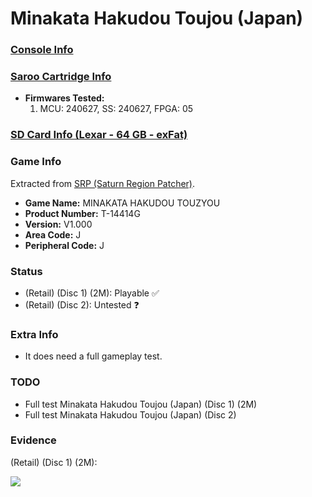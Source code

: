 # Minakata Hakudou Toujou (Japan)

### [Console Info](../../../../../Info/Consoles/VA13/README.md)

### [Saroo Cartridge Info](../../../../../Info/Cartridges/RetroGameParadiseStore/1.32F/README.md)

- <b>Firmwares Tested:</b>
  1. MCU: 240627, SS: 240627, FPGA: 05

### [SD Card Info (Lexar - 64 GB - exFat)](../../../../../Info/SdCards/Lexar/64GB/exfat/README.md)

### Game Info

Extracted from [SRP (Saturn Region Patcher)](https://segaxtreme.net/resources/saturn-region-patcher.81/download).

- <b>Game Name:</b> MINAKATA HAKUDOU TOUZYOU
- <b>Product Number:</b> T-14414G
- <b>Version:</b> V1.000
- <b>Area Code:</b> J
- <b>Peripheral Code:</b> J

### Status

- (Retail) (Disc 1) (2M): Playable :white_check_mark:
- (Retail) (Disc 2): Untested :question:

### Extra Info

- It does need a full gameplay test.

### TODO

- Full test Minakata Hakudou Toujou (Japan) (Disc 1) (2M)
- Full test Minakata Hakudou Toujou (Japan) (Disc 2)

### Evidence

(Retail) (Disc 1) (2M):

[![](https://img.youtube.com/vi/QMEMb6wpbwY/0.jpg)](https://www.youtube.com/watch?v=QMEMb6wpbwY)
